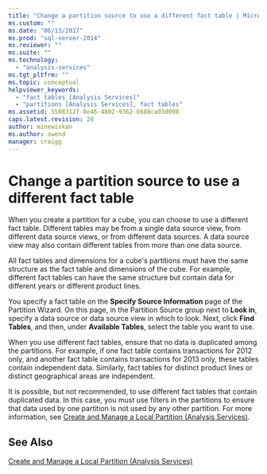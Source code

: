 ```yaml
---
title: "Change a partition source to use a different fact table | Microsoft Docs"
ms.custom: ""
ms.date: "06/13/2017"
ms.prod: "sql-server-2014"
ms.reviewer: ""
ms.suite: ""
ms.technology: 
  - "analysis-services"
ms.tgt_pltfrm: ""
ms.topic: conceptual
helpviewer_keywords: 
  - "fact tables [Analysis Services]"
  - "partitions [Analysis Services], fact tables"
ms.assetid: 5508312f-8e46-4802-9362-6688ca03d098
caps.latest.revision: 28
author: minewiskan
ms.author: owend
manager: craigg
---
```

# Change a partition source to use a different fact table
  When you create a partition for a cube, you can choose to use a different fact table. Different tables may be from a single data source view, from different data source views, or from different data sources. A data source view may also contain different tables from more than one data source.  
  
 All fact tables and dimensions for a cube's partitions must have the same structure as the fact table and dimensions of the cube. For example, different fact tables can have the same structure but contain data for different years or different product lines.  
  
 You specify a fact table on the **Specify Source Information** page of the Partition Wizard. On this page, in the Partition Source group next to **Look in**, specify a data source or data source view in which to look. Next, click **Find Tables**, and then, under **Available Tables**, select the table you want to use.  
  
 When you use different fact tables, ensure that no data is duplicated among the partitions. For example, if one fact table contains transactions for 2012 only, and another fact table contains transactions for 2013 only, these tables contain independent data. Similarly, fact tables for distinct product lines or distinct geographical areas are independent.  
  
 It is possible, but not recommended, to use different fact tables that contain duplicated data. In this case, you must use filters in the partitions to ensure that data used by one partition is not used by any other partition. For more information, see [Create and Manage a Local Partition &#40;Analysis Services&#41;](create-and-manage-a-local-partition-analysis-services.md).  
  
## See Also  
 [Create and Manage a Local Partition &#40;Analysis Services&#41;](create-and-manage-a-local-partition-analysis-services.md)  
  
  
